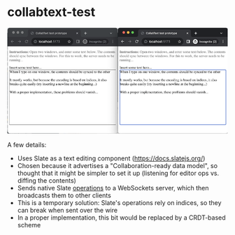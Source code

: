 # collabtext-test

![screenshot](screenshot.png)

A few details:

- Uses Slate as a text editing component (https://docs.slatejs.org/)
- Chosen because it advertises a "Collaboration-ready data model", so thought that it might be simpler to set it up (listening for editor ops vs. diffing the contents)
- Sends native Slate [operations](https://docs.slatejs.org/concepts/05-operations) to a WebSockets server, which then broadcasts them to other clients
- This is a temporary solution: Slate's operations rely on indices, so they can break when sent over the wire
- In a proper implementation, this bit would be replaced by a CRDT-based scheme
